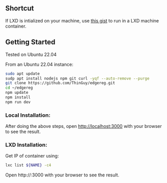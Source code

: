 ## Shortcut

If LXD is intialized on your machine, use [this gist](https://gist.githubusercontent.com/ThinGuy/78dbc01dc7056640c3000aebf1bc5c72/raw/f8001e8fae7aad8ff4a1ed7259c8020659abe1fe/lxd-edgereg.sh) to run in a LXD machine container.

## Getting Started

Tested on Ubuntu 22.04

From an Ubuntu 22.04 instance:

```bash
sudo apt update
sudp apt install nodejs npm git curl -yqf --auto-remove --purge
git clone https://github.com/ThinGuy/edgereg.git
cd ~/edgereg
npm update
npm install
npm run dev
```

### Local Installation:

After doing the above steps, open [http://localhost:3000](http://localhost:3000) with your browser to see the result.

### LXD Installation: 

Get IP of container using:
```bash
lxc list ${NAME} -c4
```

Open http://<LXD Container IP>:3000 with your browser to see the result.

